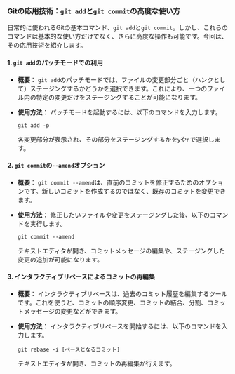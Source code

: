 ### Gitの応用技術：`git add`と`git commit`の高度な使い方

日常的に使われるGitの基本コマンド、`git add`と`git commit`。しかし、これらのコマンドは基本的な使い方だけでなく、さらに高度な操作も可能です。今回は、その応用技術を紹介します。

#### 1. `git add`のパッチモードでの利用

- **概要**：
  `git add`のパッチモードでは、ファイルの変更部分ごと（ハンクとして）ステージングするかどうかを選択できます。これにより、一つのファイル内の特定の変更だけをステージングすることが可能になります。

- **使用方法**：
  パッチモードを起動するには、以下のコマンドを入力します。
  ```
  git add -p
  ```
  各変更部分が表示され、その部分をステージングするかを`y`や`n`で選択します。

#### 2. `git commit`の`--amend`オプション

- **概要**：
  `git commit --amend`は、直前のコミットを修正するためのオプションです。新しいコミットを作成するのではなく、既存のコミットを変更できます。

- **使用方法**：
  修正したいファイルや変更をステージングした後、以下のコマンドを実行します。
  ```
  git commit --amend
  ```
  テキストエディタが開き、コミットメッセージの編集や、ステージングした変更の追加が可能になります。

#### 3. インタラクティブリベースによるコミットの再編集

- **概要**：
  インタラクティブリベースは、過去のコミット履歴を編集するツールです。これを使うと、コミットの順序変更、コミットの結合、分割、コミットメッセージの変更などができます。

- **使用方法**：
  インタラクティブリベースを開始するには、以下のコマンドを入力します。
  ```
  git rebase -i [ベースとなるコミット]
  ```
  テキストエディタが開き、コミットの再編集が行えます。
